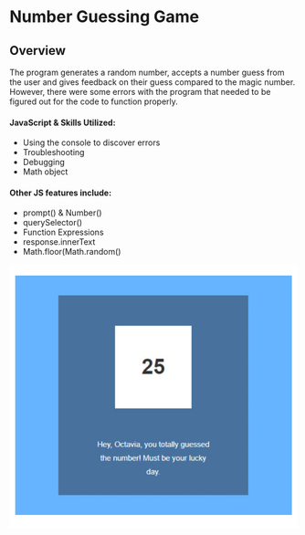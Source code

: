 <h1><strong>Number Guessing Game</strong></h1>

<h2>Overview</h2>
<p>The program generates a random number, accepts a number guess from the user and gives feedback on their guess compared to the magic number. However, there were some errors with the program that needed to be figured out for the code to function properly.</p>

<h4>JavaScript & Skills Utilized:</h4>

* Using the console to discover errors 
* Troubleshooting
* Debugging
* Math object

<h4>Other JS features include:</h4>

* prompt() & Number()
* querySelector()
* Function Expressions
* response.innerText
* Math.floor(Math.random()

<img src="number-guess.jpg"/>
